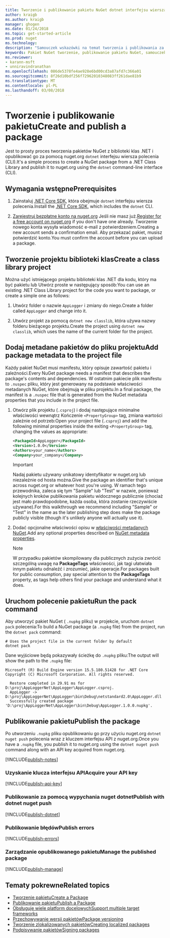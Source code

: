 ```yaml
---
title: Tworzenie i publikowanie pakietu NuGet dotnet interfejsu wiersza polecenia | Dokumentacja firmy Microsoft
author: kraigb
ms.author: kraigb
manager: ghogen
ms.date: 01/24/2018
ms.topic: get-started-article
ms.prod: nuget
ms.technology: 
description: "Samouczek wskazówki na temat tworzenia i publikowania za pomocą .NET Core CLI, platformy dotnet pakietu NuGet."
keywords: Pakiet NuGet tworzenie, publikowanie pakietu NuGet, samouczek NuGet pakietu NuGet publikowania dotnet
ms.reviewer:
- karann-msft
- unniravindranathan
ms.openlocfilehash: 086de5378fe4ae928e6bd00cd3a87afd7c366a01
ms.sourcegitcommit: 8f26d10bdf256f72962010348083ff261dae81b9
ms.translationtype: MT
ms.contentlocale: pl-PL
ms.lasthandoff: 03/08/2018
---
```

# <a name="create-and-publish-a-package"></a><span data-ttu-id="eaf8d-104">Tworzenie i publikowanie pakietu</span><span class="sxs-lookup"><span data-stu-id="eaf8d-104">Create and publish a package</span></span>

<span data-ttu-id="eaf8d-105">Jest to prosty proces tworzenia pakietów NuGet z biblioteki klas .NET i opublikować go za pomocą nuget.org `dotnet` interfejsu wiersza polecenia (CLI).</span><span class="sxs-lookup"><span data-stu-id="eaf8d-105">It's a simple process to create a NuGet package from a .NET Class Library and publish it to nuget.org using the `dotnet` command-line interface (CLI).</span></span>

## <a name="prerequisites"></a><span data-ttu-id="eaf8d-106">Wymagania wstępne</span><span class="sxs-lookup"><span data-stu-id="eaf8d-106">Prerequisites</span></span>

1. <span data-ttu-id="eaf8d-107">Zainstaluj [.NET Core SDK](https://www.microsoft.com/net/download/), która obejmuje `dotnet` interfejsu wiersza polecenia.</span><span class="sxs-lookup"><span data-stu-id="eaf8d-107">Install the [.NET Core SDK](https://www.microsoft.com/net/download/), which includes the `dotnet` CLI.</span></span>

1. <span data-ttu-id="eaf8d-108">[Zarejestruj bezpłatne konto na nuget.org](https://www.nuget.org/users/account/LogOn?returnUrl=%2F) Jeśli nie masz już.</span><span class="sxs-lookup"><span data-stu-id="eaf8d-108">[Register for a free account on nuget.org](https://www.nuget.org/users/account/LogOn?returnUrl=%2F) if you don't have one already.</span></span> <span data-ttu-id="eaf8d-109">Tworzenie nowego konta wysyła wiadomość e-mail z potwierdzeniem.</span><span class="sxs-lookup"><span data-stu-id="eaf8d-109">Creating a new account sends a confirmation email.</span></span> <span data-ttu-id="eaf8d-110">Aby przekazać pakiet, musisz potwierdzić konto.</span><span class="sxs-lookup"><span data-stu-id="eaf8d-110">You must confirm the account before you can upload a package.</span></span>

## <a name="create-a-class-library-project"></a><span data-ttu-id="eaf8d-111">Tworzenie projektu biblioteki klas</span><span class="sxs-lookup"><span data-stu-id="eaf8d-111">Create a class library project</span></span>

<span data-ttu-id="eaf8d-112">Można użyć istniejącego projektu biblioteki klas .NET dla kodu, który ma być pakietu lub Utwórz proste w następujący sposób:</span><span class="sxs-lookup"><span data-stu-id="eaf8d-112">You can use an existing .NET Class Library project for the code you want to package, or create a simple one as follows:</span></span>

1. <span data-ttu-id="eaf8d-113">Utwórz folder o nazwie `AppLogger` i zmiany do niego.</span><span class="sxs-lookup"><span data-stu-id="eaf8d-113">Create a folder called `AppLogger` and change into it.</span></span>

1. <span data-ttu-id="eaf8d-114">Utwórz projekt za pomocą `dotnet new classlib`, która używa nazwy folderu bieżącego projektu.</span><span class="sxs-lookup"><span data-stu-id="eaf8d-114">Create the project using `dotnet new classlib`, which uses the name of the current folder for the project.</span></span>

## <a name="add-package-metadata-to-the-project-file"></a><span data-ttu-id="eaf8d-115">Dodaj metadane pakietów do pliku projektu</span><span class="sxs-lookup"><span data-stu-id="eaf8d-115">Add package metadata to the project file</span></span>

<span data-ttu-id="eaf8d-116">Każdy pakiet NuGet musi manifestu, który opisuje zawartość pakietu i zależności.</span><span class="sxs-lookup"><span data-stu-id="eaf8d-116">Every NuGet package needs a manifest that describes the package's contents and dependencies.</span></span> <span data-ttu-id="eaf8d-117">W ostatnim pakiecie plik manifestu to `.nuspec` pliku, który jest generowany na podstawie właściwości metadanych NuGet, które obejmują w pliku projektu.</span><span class="sxs-lookup"><span data-stu-id="eaf8d-117">In a final package, the manifest is a `.nuspec` file that is generated from the NuGet metadata properties that you include in the project file.</span></span>

1. <span data-ttu-id="eaf8d-118">Otwórz plik projektu (`.csproj`) i dodaj następujące minimalne właściwości wewnątrz Kończenie `<PropertyGroup>` tag, zmiana wartości zależnie od potrzeb:</span><span class="sxs-lookup"><span data-stu-id="eaf8d-118">Open your project file (`.csproj`) and add the following minimal properties inside the exiting `<PropertyGroup>` tag, changing the values as appropriate:</span></span>

    ```xml
    <PackageId>AppLogger</PackageId>
    <Version>1.0.0</Version>
    <Authors>your_name</Authors>
    <Company>your_company</Company>
    ```

    > [!Important]
    > <span data-ttu-id="eaf8d-119">Nadaj pakietu używany unikatowy identyfikator w nuget.org lub niezależnie od hosta można.</span><span class="sxs-lookup"><span data-stu-id="eaf8d-119">Give the package an identifier that's unique across nuget.org or whatever host you're using.</span></span> <span data-ttu-id="eaf8d-120">W ramach tego przewodnika, zaleca się tym "Sample" lub "Test" w nazwie, ponieważ kolejnych kroków publikowania pakietu widocznego publicznie (chociaż jest mało prawdopodobne, każda osoba, która zostanie rzeczywiście używane).</span><span class="sxs-lookup"><span data-stu-id="eaf8d-120">For this walkthrough we recommend including "Sample" or "Test" in the name as the later publishing step does make the package publicly visible (though it's unlikely anyone will actually use it).</span></span>

1. <span data-ttu-id="eaf8d-121">Dodać opcjonalne właściwości opisu w [właściwości metadanych NuGet](/dotnet/core/tools/csproj#nuget-metadata-properties).</span><span class="sxs-lookup"><span data-stu-id="eaf8d-121">Add any optional properties described on [NuGet metadata properties](/dotnet/core/tools/csproj#nuget-metadata-properties).</span></span>

    > [!Note]
    > <span data-ttu-id="eaf8d-122">W przypadku pakietów skompilowany dla publicznych zużycia zwrócić szczególną uwagę na **PackageTags** właściwości, jak tagi ułatwiała innym pakietu odnaleźć i zrozumieć, jakie operacje.</span><span class="sxs-lookup"><span data-stu-id="eaf8d-122">For packages built for public consumption, pay special attention to the **PackageTags** property, as tags help others find your package and understand what it does.</span></span>

## <a name="run-the-pack-command"></a><span data-ttu-id="eaf8d-123">Uruchom polecenie pakietu</span><span class="sxs-lookup"><span data-stu-id="eaf8d-123">Run the pack command</span></span>

<span data-ttu-id="eaf8d-124">Aby utworzyć pakiet NuGet ( `.nupkg` pliku) w projekcie, uruchom `dotnet pack` polecenia:</span><span class="sxs-lookup"><span data-stu-id="eaf8d-124">To build a NuGet package (a `.nupkg` file) from the project, run the `dotnet pack` command:</span></span>

```cli
# Uses the project file in the current folder by default
dotnet pack
```

<span data-ttu-id="eaf8d-125">Dane wyjściowe będą pokazywały ścieżkę do `.nupkg` pliku:</span><span class="sxs-lookup"><span data-stu-id="eaf8d-125">The output will show the path to the `.nupkg` file:</span></span>

```output
Microsoft (R) Build Engine version 15.5.180.51428 for .NET Core
Copyright (C) Microsoft Corporation. All rights reserved.

  Restore completed in 29.91 ms for D:\proj\AppLoggerNet\AppLogger\AppLogger.csproj.
  AppLogger -> D:\proj\AppLoggerNet\AppLogger\bin\Debug\netstandard2.0\AppLogger.dll
  Successfully created package 'D:\proj\AppLoggerNet\AppLogger\bin\Debug\AppLogger.1.0.0.nupkg'.
```

## <a name="publish-the-package"></a><span data-ttu-id="eaf8d-126">Publikowanie pakietu</span><span class="sxs-lookup"><span data-stu-id="eaf8d-126">Publish the package</span></span>

<span data-ttu-id="eaf8d-127">Po utworzeniu `.nupkg` pliku opublikowaniu go przy użyciu nuget.org `dotnet nuget push` polecenia wraz z kluczem interfejsu API z nuget.org.</span><span class="sxs-lookup"><span data-stu-id="eaf8d-127">Once you have a `.nupkg` file, you publish it to nuget.org using the `dotnet nuget push` command along with an API key acquired from nuget.org.</span></span>

[!INCLUDE[publish-notes](includes/publish-notes.md)]

### <a name="acquire-your-api-key"></a><span data-ttu-id="eaf8d-128">Uzyskanie klucza interfejsu API</span><span class="sxs-lookup"><span data-stu-id="eaf8d-128">Acquire your API key</span></span>

[!INCLUDE[publish-api-key](includes/publish-api-key.md)]

### <a name="publish-with-dotnet-nuget-push"></a><span data-ttu-id="eaf8d-129">Publikowanie za pomocą wypychania nuget dotnet</span><span class="sxs-lookup"><span data-stu-id="eaf8d-129">Publish with dotnet nuget push</span></span>

[!INCLUDE[publish-dotnet](includes/publish-dotnet.md)]

### <a name="publish-errors"></a><span data-ttu-id="eaf8d-130">Publikowanie błędów</span><span class="sxs-lookup"><span data-stu-id="eaf8d-130">Publish errors</span></span>

[!INCLUDE[publish-errors](includes/publish-errors.md)]

### <a name="manage-the-published-package"></a><span data-ttu-id="eaf8d-131">Zarządzanie opublikowanego pakietu</span><span class="sxs-lookup"><span data-stu-id="eaf8d-131">Manage the published package</span></span>

[!INCLUDE[publish-manage](includes/publish-manage.md)]

## <a name="related-topics"></a><span data-ttu-id="eaf8d-132">Tematy pokrewne</span><span class="sxs-lookup"><span data-stu-id="eaf8d-132">Related topics</span></span>

- [<span data-ttu-id="eaf8d-133">Tworzenie pakietu</span><span class="sxs-lookup"><span data-stu-id="eaf8d-133">Create a Package</span></span>](../create-packages/creating-a-package.md)
- [<span data-ttu-id="eaf8d-134">Publikowanie pakietu</span><span class="sxs-lookup"><span data-stu-id="eaf8d-134">Publish a Package</span></span>](../create-packages/publish-a-package.md)
- [<span data-ttu-id="eaf8d-135">Obsługuje wiele platform docelowych</span><span class="sxs-lookup"><span data-stu-id="eaf8d-135">Support multiple target frameworks</span></span>](../create-packages/supporting-multiple-target-frameworks.md)
- [<span data-ttu-id="eaf8d-136">Przechowywanie wersji pakietów</span><span class="sxs-lookup"><span data-stu-id="eaf8d-136">Package versioning</span></span>](../reference/package-versioning.md)
- [<span data-ttu-id="eaf8d-137">Tworzenie zlokalizowanych pakietów</span><span class="sxs-lookup"><span data-stu-id="eaf8d-137">Creating localized packages</span></span>](../create-packages/creating-localized-packages.md)
- [<span data-ttu-id="eaf8d-138">Podpisywanie pakietów</span><span class="sxs-lookup"><span data-stu-id="eaf8d-138">Signing packages</span></span>](../create-packages/Sign-a-package.md)
